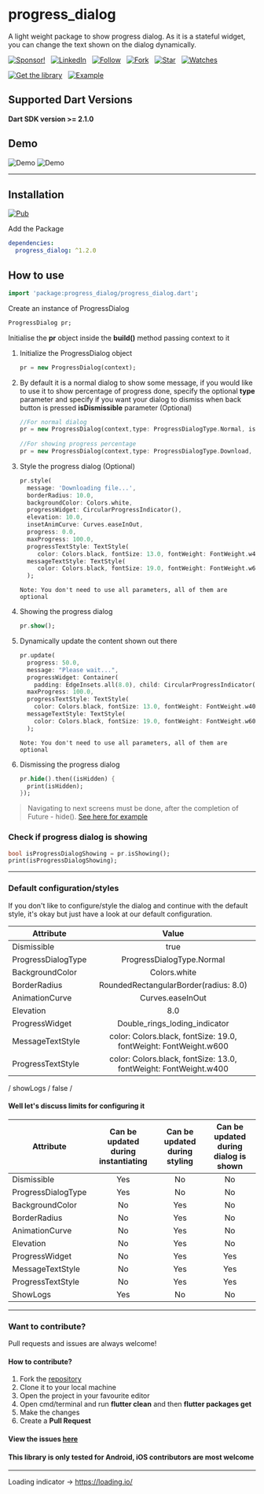 # progress_dialog

A light weight package to show progress dialog. As it is a stateful widget, you can change the text shown on the dialog dynamically.

[![Sponsor!](https://img.shields.io/badge/Say%20Thanks-!-1EAEDB.svg)](https://github.com/fayaz07/progress_dialog) &nbsp; [![LinkedIn](https://img.shields.io/badge/LinkedIn-in-0e76a8)](https://www.linkedin.com/in/fayaz07) &nbsp; [![Follow](https://img.shields.io/github/followers/fayaz07?style=social)](https://github.com/fayaz07) &nbsp; [![Fork](https://img.shields.io/github/forks/fayaz07/progress_dialog?style=social)](https://github.com/fayaz07/progress_dialog/fork) &nbsp; [![Star](https://img.shields.io/github/stars/fayaz07/progress_dialog?style=social)](https://github.com/fayaz07/progress_dialog/star) &nbsp; [![Watches](https://img.shields.io/github/watchers/fayaz07/progress_dialog?style=social)](https://github.com/fayaz07/progress_dialog/) 

[![Get the library](https://img.shields.io/badge/Get%20library-pub-blue)](https://pub.dev/packages/progress_dialog) &nbsp; [![Example](https://img.shields.io/badge/Example-Ex-success)](https://pub.dev/packages/progress_dialog#-example-tab-)



## Supported Dart Versions
**Dart SDK version >= 2.1.0**

## Demo

<img src="https://raw.githubusercontent.com/fayaz07/progress_dialog/master/demo.gif" alt="Demo"/> <img src="https://raw.githubusercontent.com/fayaz07/progress_dialog/master/demo_1.gif" alt="Demo" />

---

## Installation
[![Pub](https://img.shields.io/badge/pub-1.2.0-blue)](https://pub.dev/packages/progress_dialog)

Add the Package
```yaml
dependencies:
  progress_dialog: ^1.2.0
```

## How to use

```dart
import 'package:progress_dialog/progress_dialog.dart';
```
Create an instance of ProgressDialog
```dart
ProgressDialog pr;
```

Initialise the **pr** object inside the **build()** method passing context to it

<ol>
<li> Initialize the ProgressDialog object <br>  

```dart
pr = new ProgressDialog(context);
```
</li>


<li> By default it is a normal dialog to show some message, if you would like to use it to show percentage of progress done, specify the optional <b>type</b> parameter and specify if you want your dialog to dismiss when back button is pressed <b>isDismissible</b> parameter (Optional) <br/>

```dart
//For normal dialog
pr = new ProgressDialog(context,type: ProgressDialogType.Normal, isDismissible: true/false);
    
//For showing progress percentage
pr = new ProgressDialog(context,type: ProgressDialogType.Download, isDismissible: true/false);
```
</li>

  
<li>Style the progress dialog (Optional)<br/>

```dart
pr.style(
  message: 'Downloading file...',
  borderRadius: 10.0,
  backgroundColor: Colors.white,
  progressWidget: CircularProgressIndicator(),
  elevation: 10.0,
  insetAnimCurve: Curves.easeInOut,
  progress: 0.0,
  maxProgress: 100.0,
  progressTextStyle: TextStyle(
     color: Colors.black, fontSize: 13.0, fontWeight: FontWeight.w400),
  messageTextStyle: TextStyle(
     color: Colors.black, fontSize: 19.0, fontWeight: FontWeight.w600)
  );
```
```note
Note: You don't need to use all parameters, all of them are optional
```

</li>

<li>Showing the progress dialog<br>
  
```dart
pr.show();
```
</li>

<li>
Dynamically update the content shown out there <br/>
  
```dart
pr.update(
  progress: 50.0,
  message: "Please wait...",
  progressWidget: Container(
    padding: EdgeInsets.all(8.0), child: CircularProgressIndicator()),
  maxProgress: 100.0,
  progressTextStyle: TextStyle(
    color: Colors.black, fontSize: 13.0, fontWeight: FontWeight.w400),
  messageTextStyle: TextStyle(
    color: Colors.black, fontSize: 19.0, fontWeight: FontWeight.w600),
  );
```
```note
Note: You don't need to use all parameters, all of them are optional
```
</li>


<li>
Dismissing the progress dialog<br/>
  
```dart
pr.hide().then((isHidden) {
  print(isHidden);
});
```

</li>  

</ol>

> Navigating to next screens must be done, after the completion of Future - hide(). [See here for example](https://gist.github.com/fayaz07/52dfe04d9f8594501465f169aa6ef6b6)

### Check if progress dialog is showing

```dart
bool isProgressDialogShowing = pr.isShowing();
print(isProgressDialogShowing);
```

---

### Default configuration/styles

If you don't like to configure/style the dialog and continue with the default style, it's okay but just have a look at our default configuration.

| Attribute           | Value   |
| -------------       | :-----:|
| Dismissible         |    true |
| ProgressDialogType  |    ProgressDialogType.Normal |
| BackgroundColor     | Colors.white |
| BorderRadius        |   RoundedRectangularBorder(radius: 8.0) |
| AnimationCurve      |    Curves.easeInOut |
| Elevation           |    8.0 |
| ProgressWidget      |    Double_rings_loding_indicator |
| MessageTextStyle    |    color: Colors.black, fontSize: 19.0, fontWeight: FontWeight.w600 |
| ProgressTextStyle   |    color: Colors.black, fontSize: 13.0, fontWeight: FontWeight.w400 |
/ showLogs            /    false /

#### Well let's discuss limits for configuring it

| Attribute           | Can be updated during instantiating   | Can be updated during styling   |Can be updated during dialog is shown |
| -------------       | :-------------------------------:     |:------------------------------: |:-------------------------------:     |
| Dismissible         | Yes                                   |No                               |No                                    |
| ProgressDialogType  | Yes                                   |No                               |No                                    |
| BackgroundColor     | No                                    |Yes                              |No                                    |
| BorderRadius        | No                                    |Yes                              |No                                    |
| AnimationCurve      | No                                    |Yes                              |No                                    |
| Elevation           | No                                    |Yes                              |No                                    |
| ProgressWidget      | No                                    |Yes                              |Yes                                   |
| MessageTextStyle    | No                                    |Yes                              |Yes                                   |
| ProgressTextStyle   | No                                    |Yes                              |Yes                                   |
| ShowLogs            | Yes                                   |No                               |No                                    |

---

### Want to contribute? 
Pull requests and issues are always welcome!

#### How to contribute?
<ol>
  <li> Fork the <a href="https://github.com/fayaz07/progress_dialog">repository</a></li>
  <li> Clone it to your local machine </li>
  <li> Open the project in your favourite editor </li>  
  <li> Open cmd/terminal and run <b>flutter clean</b> and then <b>flutter packages get</b> </li>
  <li> Make the changes </li>
  <li> Create a <b>Pull Request</b> </li>
</ol>

#### View the issues [here](https://github.com/fayaz07/progress_dialog/issues)

#### This library is only tested for Android, iOS contributors are most welcome

---
Loading indicator -> https://loading.io/
